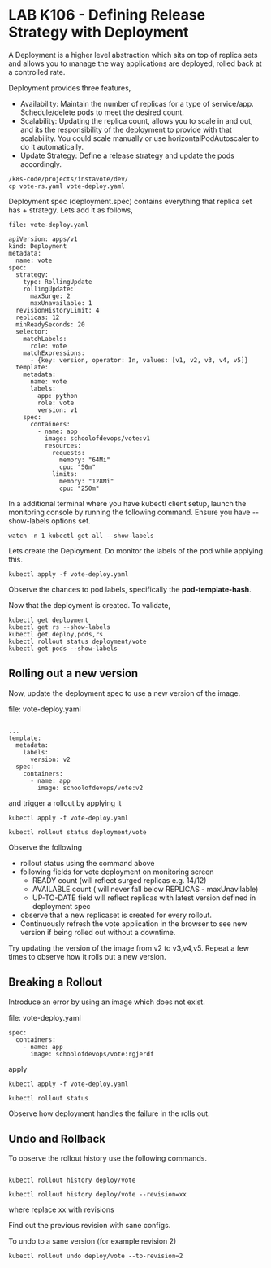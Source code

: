# LAB K106 - Defining Release Strategy with  Deployment

A Deployment is a higher level abstraction which sits on top of replica sets and allows you to manage the way applications are deployed, rolled back at a controlled rate.

Deployment provides three features,

  * Availability: Maintain the number of replicas for a type of service/app. Schedule/delete pods to meet the desired count.
  * Scalability: Updating the replica count, allows you to scale in and out, and its the responsibility of the deployment to provide with that scalability. You could scale manually or use horizontalPodAutoscaler to do it automatically.  
  * Update Strategy: Define a release strategy and update the pods accordingly.

```
/k8s-code/projects/instavote/dev/
cp vote-rs.yaml vote-deploy.yaml
```


Deployment spec (deployment.spec) contains everything that replica set has + strategy. Lets add it as follows,

`file: vote-deploy.yaml`

```
apiVersion: apps/v1
kind: Deployment
metadata:
  name: vote
spec:
  strategy:
    type: RollingUpdate
    rollingUpdate:
      maxSurge: 2
      maxUnavailable: 1
  revisionHistoryLimit: 4
  replicas: 12
  minReadySeconds: 20
  selector:
    matchLabels:
      role: vote
    matchExpressions:
      - {key: version, operator: In, values: [v1, v2, v3, v4, v5]}
  template:
    metadata:
      name: vote
      labels:
        app: python
        role: vote
        version: v1
    spec:
      containers:
        - name: app
          image: schoolofdevops/vote:v1
          resources:
            requests:
              memory: "64Mi"
              cpu: "50m"
            limits:
              memory: "128Mi"
              cpu: "250m"
```


In a additional terminal where you have kubectl client setup, launch the monitoring console by running the following command. Ensure you have --show-labels options set.
```
watch -n 1 kubectl get all --show-labels
```


Lets  create the Deployment. Do monitor the labels of the pod while applying this.

```
kubectl apply -f vote-deploy.yaml
```

Observe the chances to pod labels, specifically the **pod-template-hash**.


Now that the deployment is created. To validate,

```
kubectl get deployment
kubectl get rs --show-labels
kubectl get deploy,pods,rs
kubectl rollout status deployment/vote
kubectl get pods --show-labels
```


## Rolling out a new version

Now, update the deployment spec to use a new version of the image.

file: vote-deploy.yaml
```

...
template:
  metadata:
    labels:
      version: v2   
  spec:
    containers:
      - name: app
        image: schoolofdevops/vote:v2

```

and trigger a rollout by applying it

```
kubectl apply -f vote-deploy.yaml

kubectl rollout status deployment/vote
```

Observe the following

  * rollout status using the command above
  * following fields for vote deployment on monitoring screen
    * READY count (will reflect surged replicas e.g. 14/12)
    * AVAILABLE count ( will never fall below REPLICAS - maxUnavilable)
    * UP-TO-DATE field will reflect replicas with latest version defined in deployment spec
  * observe that a new replicaset is created for every rollout.  
  * Continuously refresh the vote application in the browser to see new version if being rolled out without a downtime.  

Try updating the version of the image from v2 to v3,v4,v5. Repeat a few times to observe how it rolls out a new version.  

## Breaking a Rollout  

Introduce an error by using an image which does not exist.

file: vote-deploy.yaml
```
spec:
  containers:
    - name: app
      image: schoolofdevops/vote:rgjerdf

```

apply

```
kubectl apply -f vote-deploy.yaml

kubectl rollout status
```

Observe how  deployment handles the failure in the rolls out.

## Undo and Rollback

To observe  the rollout history use the following commands.

```

kubectl rollout history deploy/vote

kubectl rollout history deploy/vote --revision=xx
```

where replace xx with revisions

Find out the previous revision with sane configs.

To undo to a sane version (for example revision 2)

```
kubectl rollout undo deploy/vote --to-revision=2
```
